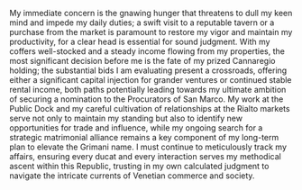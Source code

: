 My immediate concern is the gnawing hunger that threatens to dull my keen mind and impede my daily duties; a swift visit to a reputable tavern or a purchase from the market is paramount to restore my vigor and maintain my productivity, for a clear head is essential for sound judgment. With my coffers well-stocked and a steady income flowing from my properties, the most significant decision before me is the fate of my prized Cannaregio holding; the substantial bids I am evaluating present a crossroads, offering either a significant capital injection for grander ventures or continued stable rental income, both paths potentially leading towards my ultimate ambition of securing a nomination to the Procurators of San Marco. My work at the Public Dock and my careful cultivation of relationships at the Rialto markets serve not only to maintain my standing but also to identify new opportunities for trade and influence, while my ongoing search for a strategic matrimonial alliance remains a key component of my long-term plan to elevate the Grimani name. I must continue to meticulously track my affairs, ensuring every ducat and every interaction serves my methodical ascent within this Republic, trusting in my own calculated judgment to navigate the intricate currents of Venetian commerce and society.
